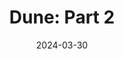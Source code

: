 ---
title: "Dune: Part 2"
date: 2024-03-30
link: https://www.themoviedb.org/movie/693134-dune-part-two
type: movie
image: ./images/dune2.jpg
---